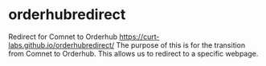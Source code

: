 # orderhubredirect
Redirect for Comnet to Orderhub
https://curt-labs.github.io/orderhubredirect/
The purpose of this is for the transition from Comnet to Orderhub. This allows us to redirect to a specific webpage.
